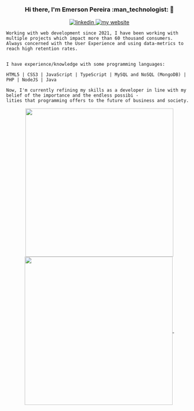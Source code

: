 <h3 align=center> Hi there, I'm Emerson Pereira :man_technologist: 👋 </h3>

<p align=center>
  <a href="https://www.linkedin.com/in/emersonope/">
    <img src="https://img.shields.io/badge/Connect%20on-Linkedin-0077B5?style=for-the-badge&logo=linkedin" alt="linkedin"/>
  </a>
 <!-- <a href="https://instagram.com/emersonope/">
    <img src="https://img.shields.io/badge/Follow%20me-Instagram-E4405F?style=for-the-badge&logo=instagram" alt="instagram"/>
  </a> -->
  <a href="https://emersonope.vercel.app/">
    <img src="https://img.shields.io/badge/check%20out%20my-website-333333?style=for-the-badge&logo=leaflet" alt="my website"/>
  </a>
</p>

```
Working with web development since 2021, I have been working with multiple projects which impact more than 60 thousand consumers.
Always concerned with the User Experience and using data-metrics to reach high retention rates.


I have experience/knowledge with some programming languages:

HTML5 | CSS3 | JavaScript | TypeScript | MySQL and NoSQL (MongoDB) | PHP | NodeJS | Java

Now, I'm currently refining my skills as a developer in line with my belief of the importance and the endless possibi - 
lities that programming offers to the future of business and society.

```

<p display="flex" align="center" >
    <a href="https://github.com/emersonope">
          <img align="center" width="400px" src="https://github-readme-stats.vercel.app/api?username=emersonope&theme=radical&show_icons=true" />
    </a>
    <a href="https://github.com/emersonope">
          <img align="center" width="400px" src="https://github-readme-stats.vercel.app/api/top-langs/?username=emersonope&layout=compact&theme=radical&show_icons=true)(https://github.com/anuraghazra/github-readme-stats)" />
    </a>
  <a>
    <img [![Top Langs](https://github-readme-stats.vercel.app/api/top-langs/?username=emersonope&layout=compact)](https://github.com/anuraghazra/github-readme-stats) />
  </a>
</p>
<!--
<center>
<table>
  <tr>
      <td>
        <a href="https://github.com/emersonope">
          <img width="398px" align="left" src="https://github-readme-stats.vercel.app/api?username=emersonope&theme=radical&show_icons=true" />
         </a>
      </td>
      <td>
        <a href="https://github.com/emersonope">
          <img width="398px" align="left" src="https://github-readme-stats.vercel.app/api/top-langs/?username=emersonope&layout=compact&theme=radical&show_icons=true)](https://github.com/anuraghazra/github-readme-stats)" />
        </a>
    </td>
  </tr>   
</table>
</center>
-->

<!--
**emersonope/emersonope** is a ✨ _special_ ✨ repository because its `README.md` (this file) appears on your GitHub profile.

Here are some ideas to get you started:

- 🔭 I’m currently working on ...
- 🌱 I’m currently learning ...
- 👯 I’m looking to collaborate on ...
- 🤔 I’m looking for help with ...
- 💬 Ask me about ...
- 📫 How to reach me: ...
- 😄 Pronouns: ...
- ⚡ Fun fact: ....




![Anurag's github stats](https://github-readme-stats.vercel.app/api?username=emersonope&theme=radical&show_icons=true)

[![Top Langs](https://github-readme-stats.vercel.app/api/top-langs/?username=emersonope&layout=compact&theme=radical)](https://github.com/anuraghazra/github-readme-stats)
-->

